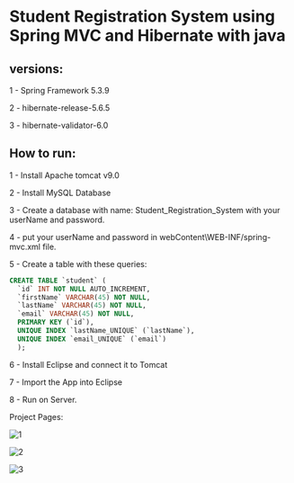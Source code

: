 # Student Registration System using Spring MVC and Hibernate with java

## versions:

1 - Spring Framework 5.3.9

2 - hibernate-release-5.6.5

3 - hibernate-validator-6.0

## How to run:

1 - Install Apache tomcat v9.0

2 - Install MySQL Database

3 - Create a database with name: Student_Registration_System with your userName and password.

4 - put your userName and password in webContent\WEB-INF/spring-mvc.xml file.

5 - Create a table with these queries:

```sql
CREATE TABLE `student` (
  `id` INT NOT NULL AUTO_INCREMENT,
  `firstName` VARCHAR(45) NOT NULL,
  `lastName` VARCHAR(45) NOT NULL,
  `email` VARCHAR(45) NOT NULL,
  PRIMARY KEY (`id`),
  UNIQUE INDEX `lastName_UNIQUE` (`lastName`),
  UNIQUE INDEX `email_UNIQUE` (`email`)
  );
```
6 - Install Eclipse and connect it to Tomcat

7 - Import the App into Eclipse

8 - Run on Server.

Project Pages:

![1](https://user-images.githubusercontent.com/61011535/191755652-a1c42037-8bbc-40cf-8a15-a16e7d2f95f9.PNG)


![2](https://user-images.githubusercontent.com/61011535/191755669-30375a7e-3a25-4d00-9e60-488dcf5cfdfd.PNG)


![3](https://user-images.githubusercontent.com/61011535/191755682-6e78332f-0951-4b63-aa50-23c7096fd4ff.PNG)


